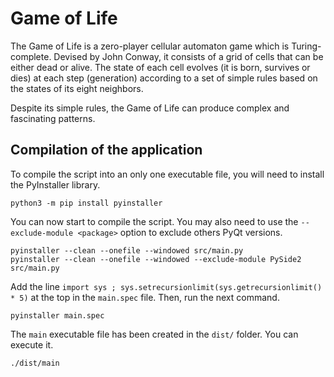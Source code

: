 # Game of Life

The Game of Life is a zero-player cellular automaton game which is Turing-complete. Devised by John Conway, it consists of a grid of cells that can be either dead or alive. The state of each cell evolves (it is born, survives or dies) at each step (generation) according to a set of simple rules based on the states of its eight neighbors.

Despite its simple rules, the Game of Life can produce complex and fascinating patterns.

## Compilation of the application

To compile the script into an only one executable file, you will need to install the PyInstaller library.
```console
python3 -m pip install pyinstaller
```

You can now start to compile the script. You may also need to use the `--exclude-module <package>` option to exclude others PyQt versions.
```console
pyinstaller --clean --onefile --windowed src/main.py
pyinstaller --clean --onefile --windowed --exclude-module PySide2 src/main.py
```

Add the line `import sys ; sys.setrecursionlimit(sys.getrecursionlimit() * 5)` at the top in the `main.spec` file. Then, run the next command.
```console
pyinstaller main.spec
```

The `main` executable file has been created in the `dist/` folder. You can execute it.
```
./dist/main
```